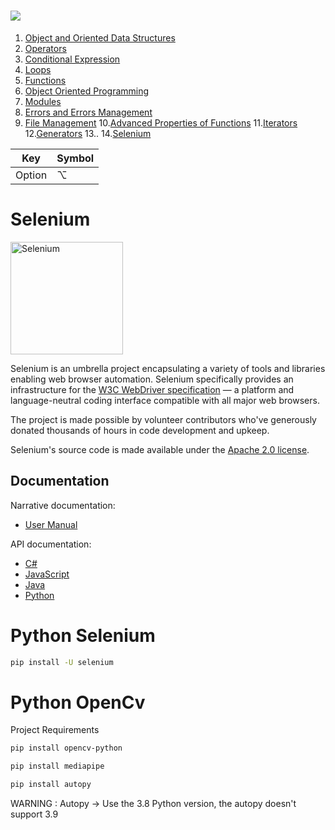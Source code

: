  # <img src="https://img.shields.io/badge/Python-14354C?style=for-the-badge&logo=python&logoColor=white" />

1. [Object and Oriented Data Structures](https://github.com/ebubekirdgn/Python-Advance-Level/tree/main/1%20-%20Object%20and%20Data%20Structures)
2. [Operators](https://github.com/ebubekirdgn/Python-Advance-Level/tree/main/2%20-%20Operators)
3. [Conditional Expression](https://github.com/ebubekirdgn/Python-Advance-Level/tree/main/3%20-%20Conditional%20Expressions)
4. [Loops](https://github.com/ebubekirdgn/Python-Advance-Level/tree/main/4%20-%20Loops)
5. [Functions](https://github.com/ebubekirdgn/Python-Advance-Level/tree/main/5%20-%20Functions)
6. [Object Oriented Programming](https://github.com/ebubekirdgn/Python-Advance-Level/tree/main/6%20-%20Object%20Oriented%20Programming)
7. [Modules](https://github.com/ebubekirdgn/Python-Advance-Level/tree/main/7%20-%20Modules)
8. [Errors and Errors Management](https://github.com/ebubekirdgn/Python-Advance-Level/tree/main/8%20-%20Errors%20and%20Errors%20Management)
9. [File Management](https://github.com/ebubekirdgn/Python-Advance-Level/tree/main/9%20-%20File%20Management)
10.[Advanced Properties of Functions](https://github.com/ebubekirdgn/Python-Advance-Level/tree/main/10%20-%20Advanced%20Properties%20of%20Functions)
11.[Iterators](https://github.com/ebubekirdgn/Python-Advance-Level/tree/main/11%20-%20Iterators) 
12.[Generators](https://github.com/ebubekirdgn/Python-Advance-Level/tree/main/12%20-%20Generators)
13..
14.[Selenium](https://github.com/ebubekirdgn/Python-Advance-Level/tree/main/14%20-%20Selenium)

| Key | Symbol |
| --- | --- |
| Option | ⌥ |


# Selenium 

<a href="https://selenium.dev"><img src="https://selenium.dev/images/selenium_logo_square_green.png" width="180" alt="Selenium"/></a>

Selenium is an umbrella project encapsulating a variety of tools and
libraries enabling web browser automation. Selenium specifically
provides an infrastructure for the [W3C WebDriver specification](https://w3c.github.io/webdriver/)
— a platform and language-neutral coding interface compatible with all
major web browsers.

The project is made possible by volunteer contributors who've
generously donated thousands of hours in code development and upkeep.

Selenium's source code is made available under the [Apache 2.0 license](https://github.com/SeleniumHQ/selenium/blob/trunk/LICENSE).

## Documentation

Narrative documentation:

* [User Manual](https://selenium.dev/documentation/)

API documentation:

* [C#](https://seleniumhq.github.io/selenium/docs/api/dotnet/)
* [JavaScript](https://seleniumhq.github.io/selenium/docs/api/javascript/)
* [Java](https://seleniumhq.github.io/selenium/docs/api/java/index.html)
* [Python](https://seleniumhq.github.io/selenium/docs/api/py/)

 # Python Selenium 
 
 
```sh
pip install -U selenium
```

 # Python OpenCv
 
Project Requirements

```sh
pip install opencv-python
```
```sh
pip install mediapipe
```
```sh
pip install autopy
```
WARNING : Autopy -> Use the 3.8 Python version, the autopy doesn't support 3.9



